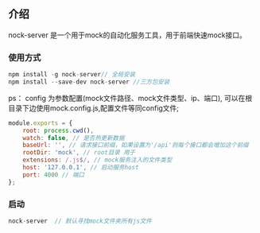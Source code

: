 ## 介绍
nock-server 是一个用于mock的自动化服务工具，用于前端快速mock接口。

### 使用方式
```js
npm install -g nock-server// 全局安装
npm install --save-dev nock-server //三方包安装
```

ps： config 为参数配置(mock文件路径、mock文件类型、ip、端口), 可以在根目录下边使用mock.config.js,配置文件等同config文件;

```js
module.exports = {
    root: process.cwd(),
    watch: false, // 是否热更新数据
    baseUrl: '', // 请求接口前缀，如果设置为'/api'则每个接口都会增加这个前缀
    rootDir: 'mock', // root目录 用于
    extensions: /.js$/, // mock服务注入的文件类型
    host: '127.0.0.1', // 启动服务host
    port: 4000 // 端口
};
```

### 启动
```js
nock-server  // 默认寻找mock文件夹所有js文件
```
